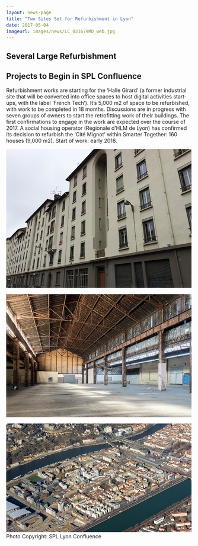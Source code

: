 ```yaml
---
layout: news-page
title: "Two Sites Set for Refurbishment in Lyon"
date: 2017-05-04
imageurl: images/news/LC_021679MD_web.jpg
---
```


<div class="multiline">
<h2><span class="ornament-news">Several Large Refurbishment</span></h2>
<h2><span class="ornament-news">Projects to Begin in SPL Confluence</span></h2>
</div>

Refurbishment works are starting for the ‘Halle Girard’ (a former industrial site that will be converted into office spaces to host digital activities start-ups, with the label ‘French Tech’). It’s 5,000 m2 of space to be refurbished, with work to be completed in 18 months. Discussions are in progress with seven groups of owners to start the retrofitting work of their buildings. The first confirmations to engage in the work are expected over the course of 2017. A social housing operator (Régionale d’HLM de Lyon) has confirmed its decision to refurbish the ‘Cité Mignot’ within Smarter Together: 160 houses (9,000 m2). Start of work: early 2018.

![Refurbishment 1.jpg](/images/news/IMG_8193_web.jpg)

![Refurbishment 2.jpg](/images/news/LC_021679MD_web.jpg)

![Refurbishment 3.jpg](/images/news/LC_023910MD_web.jpg)
Photo Copyright: SPL Lyon Confluence
